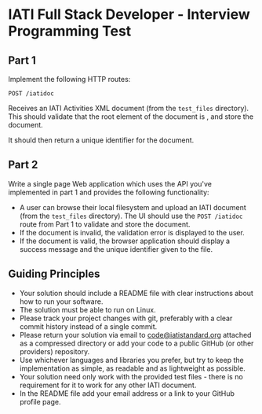 # IATI Full Stack Developer - Interview Programming Test

## Part 1

Implement the following HTTP routes:

`POST /iatidoc`

Receives an IATI Activities XML document (from the `test_files` directory). This should validate that the root element of the document is
<iati-activities> , and store the document.

It should then return a unique identifier for the document.

## Part 2

Write a single page Web application which uses the API you've implemented in part 1 and
provides the following functionality:

- A user can browse their local filesystem and upload an IATI document (from the `test_files` directory). The UI should
  use the `POST /iatidoc` route from Part 1 to validate and store the document.
- If the document is invalid, the validation error is displayed to the user.
- If the document is valid, the browser application should display a success message and the unique identifier given to the file.

## Guiding Principles

- Your solution should include a README file with clear instructions about how to run
  your software.
- The solution must be able to run on Linux.
- Please track your project changes with git, preferably with a clear commit history instead of a single commit.
- Please return your solution via email to code@iatistandard.org attached as a compressed
  directory or add your code to a public GitHub (or other providers) repository.
- Use whichever languages and libraries you prefer, but try to keep the implementation
  as simple, as readable and as lightweight as possible.
- Your solution need only work with the provided test files - there is no requirement for
  it to work for any other IATI document.
- In the README file add your email address or a link to your GitHub profile page.
